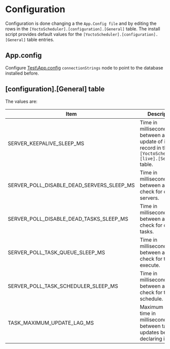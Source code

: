 # Configuration

Configuration is done changing a the ```App.Config file``` and by editing the rows in the ```[YoctoScheduler].[configuration].[General]``` table. The install script provides default values for the ```[YoctoScheduler].[configuration].[General]``` table entries.

## App.config
Configure [Test\App.config](Test\App.config) ```connectionStrings``` node to point to the database installed before.


## [configuration].[General] table
The values are:

Item | Description | Default
-------|-------------|--------
SERVER_KEEPALIVE_SLEEP_MS | Time in milliseconds between a server update of its record in the ```[YoctoScheduler].[live].[Servers]``` table. | 1 minute
SERVER_POLL_DISABLE_DEAD_SERVERS_SLEEP_MS | Time in milliseconds between a server check for dead servers. | 1 minute
SERVER_POLL_DISABLE_DEAD_TASKS_SLEEP_MS | Time in milliseconds between a server check for dead tasks. | 10 seconds
SERVER_POLL_TASK_QUEUE_SLEEP_MS | Time in milliseconds between a server check for tasks to execute. | 1 second
SERVER_POLL_TASK_SCHEDULER_SLEEP_MS | Time in milliseconds between a server check for tasks to schedule. | 10 seconds
TASK_MAXIMUM_UPDATE_LAG_MS| Maximum allowed time in milliseconds between task updates before declaring it dead. | 1 minute
